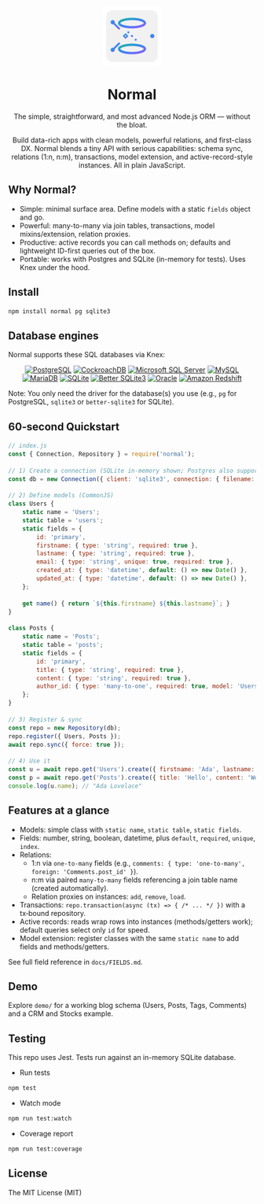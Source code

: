 

<div align="center">
<img src="docs/assets/normal-logo.svg" alt="Normal ORM" height="120" />

#  Normal

The simple, straightforward, and most advanced Node.js ORM — without the bloat.

Build data-rich apps with clean models, powerful relations, and first-class DX. Normal blends a tiny API with serious capabilities: schema sync, relations (1:n, n:m), transactions, model extension, and active-record-style instances. All in plain JavaScript.

</div>

## Why Normal?
- Simple: minimal surface area. Define models with a static `fields` object and go.
- Powerful: many-to-many via join tables, transactions, model mixins/extension, relation proxies.
- Productive: active records you can call methods on; defaults and lightweight ID-first queries out of the box.
- Portable: works with Postgres and SQLite (in-memory for tests). Uses Knex under the hood.

## Install
```bash
npm install normal pg sqlite3
```

## Database engines

Normal supports these SQL databases via Knex:

<div align="center">

<a href="https://www.postgresql.org/"><img alt="PostgreSQL" src="https://img.shields.io/badge/-PostgreSQL-4169E1?logo=postgresql&logoColor=white" /></a>
<a href="https://www.cockroachlabs.com/product/cockroachdb/"><img alt="CockroachDB" src="https://img.shields.io/badge/-CockroachDB-6933FF?logo=cockroachlabs&logoColor=white" /></a>
<a href="https://www.microsoft.com/sql-server/"><img alt="Microsoft SQL Server" src="https://img.shields.io/badge/-Microsoft%20SQL%20Server-CC2927?logo=microsoftsqlserver&logoColor=white" /></a>
<a href="https://www.mysql.com/"><img alt="MySQL" src="https://img.shields.io/badge/-MySQL-4479A1?logo=mysql&logoColor=white" /></a>
<a href="https://mariadb.org/"><img alt="MariaDB" src="https://img.shields.io/badge/-MariaDB-003545?logo=mariadb&logoColor=white" /></a>
<a href="https://www.sqlite.org/index.html"><img alt="SQLite" src="https://img.shields.io/badge/-SQLite-003B57?logo=sqlite&logoColor=white" /></a>
<a href="https://github.com/WiseLibs/better-sqlite3"><img alt="Better SQLite3" src="https://img.shields.io/badge/-Better%20SQLite3-003B57?logo=sqlite&logoColor=white" /></a>
<a href="https://www.oracle.com/database/"><img alt="Oracle" src="https://img.shields.io/badge/-Oracle-F80000?logo=oracle&logoColor=white" /></a>
<a href="https://aws.amazon.com/redshift/"><img alt="Amazon Redshift" src="https://img.shields.io/badge/-Amazon%20Redshift-8C4FFF?logo=amazonredshift&logoColor=white" /></a>

</div>

Note: You only need the driver for the database(s) you use (e.g., `pg` for PostgreSQL, `sqlite3` or `better-sqlite3` for SQLite).

## 60‑second Quickstart
```js
// index.js
const { Connection, Repository } = require('normal');

// 1) Create a connection (SQLite in-memory shown; Postgres also supported)
const db = new Connection({ client: 'sqlite3', connection: { filename: ':memory:' } });

// 2) Define models (CommonJS)
class Users {
	static name = 'Users';
	static table = 'users';
	static fields = {
		id: 'primary',
		firstname: { type: 'string', required: true },
		lastname: { type: 'string', required: true },
		email: { type: 'string', unique: true, required: true },
		created_at: { type: 'datetime', default: () => new Date() },
		updated_at: { type: 'datetime', default: () => new Date() },
	};

	get name() { return `${this.firstname} ${this.lastname}`; }
}

class Posts {
	static name = 'Posts';
	static table = 'posts';
	static fields = {
		id: 'primary',
		title: { type: 'string', required: true },
		content: { type: 'string', required: true },
		author_id: { type: 'many-to-one', required: true, model: 'Users' },
	};
}

// 3) Register & sync
const repo = new Repository(db);
repo.register({ Users, Posts });
await repo.sync({ force: true });

// 4) Use it
const u = await repo.get('Users').create({ firstname: 'Ada', lastname: 'Lovelace', email: 'ada@example.com' });
const p = await repo.get('Posts').create({ title: 'Hello', content: 'World', author_id: u.id });
console.log(u.name); // "Ada Lovelace"
```

## Features at a glance
- Models: simple class with `static name`, `static table`, `static fields`.
- Fields: number, string, boolean, datetime, plus `default`, `required`, `unique`, `index`.
- Relations:
	- 1:n via `one-to-many` fields (e.g., `comments: { type: 'one-to-many', foreign: 'Comments.post_id' }`).
	- n:m via paired `many-to-many` fields referencing a join table name (created automatically).
	- Relation proxies on instances: `add`, `remove`, `load`.
- Transactions: `repo.transaction(async (tx) => { /* ... */ })` with a tx‑bound repository.
- Active records: reads wrap rows into instances (methods/getters work); default queries select only `id` for speed.
- Model extension: register classes with the same `static name` to add fields and methods/getters.

See full field reference in `docs/FIELDS.md`.

## Demo
Explore `demo/` for a working blog schema (Users, Posts, Tags, Comments) and a CRM and Stocks example.

## Testing
This repo uses Jest. Tests run against an in-memory SQLite database.

- Run tests
```bash
npm test
```

- Watch mode
```bash
npm run test:watch
```

- Coverage report
```bash
npm run test:coverage
```

## License

The MIT License (MIT)
